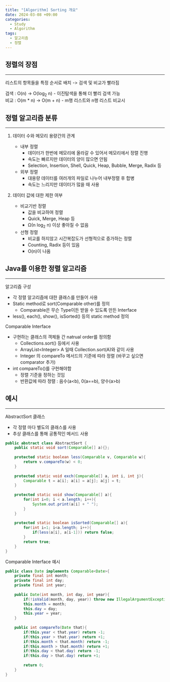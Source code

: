 ```yaml
---
title: "[Algorithm] Sorting 개요"
date: 2024-03-08 +09:00
categories:
  - Study
  - Algorithm
tags:
  - 알고리즘
  - 정렬
---
```

## 정렬의 장점
---
리스트의 항목들을 특정 순서로 배치 -> 검색 및 비교가 빨라짐

검색 : O(n) -> O(log<sub>2</sub> n) - 이진탐색을 통해 더 빨리 검색 가능   
비교 : O(m * n) -> O(m + n) - m행 리스트와 n행 리스트 비교시

## 정렬 알고리즘 분류
---
1. 데이터 수와 메모리 용량간의 관계
	- 내부 정렬
		- 데이터가 한번에 메모리에 올라갈 수 있어서 메모리에서 정렬 진행
		- 속도는 빠르지만 데이터의 양이 많으면 안됨
		- Selection, Insertion, Shell, Quick, Heap, Bubble, Merge, Radix 등
	- 외부 정렬 
		- 대용량 데이터를 여러개의 파일로 나누어 내부정렬 후 합병
		- 속도는 느리지만 데이터가 많을 때 사용

2. 데이터 값에 대한 제한 여부
	- 비교기반 정렬
		- 값을 비교하여 정렬
		- Quick, Merge, Heap 등
		- Ω(n log<sub>2</sub> n) 이상 좋아질 수 없음
	- 선형 정렬
		- 비교를 하지않고 시간복잡도가 선형적으로 증가하는 정렬
		- Counting, Radix 등이 있음
		- O(n)이 나옴


## Java를 이용한 정렬 알고리즘
---
알고리즘 구성
- 각 정렬 알고리즘에 대한 클래스를 만들어 사용
- Static method로 sort(Comparable other)를 정의
	- Comparable은 무슨 Type이든 받을 수 있도록 만든 Interface
- less(), each(), show(), isSorted() 등의 static method 정의

Comparable Interface
- 구현하는 클래스의 객체들 간 natrual order를 정의함
	- Collections.sort() 등에서 사용
	- ArrayList\<Integer\> A 일때 Collection.sort(A)와 같이 사용
	-  Integer 의 compareTo 메서드의 기준에 따라 정렬 (바꾸고 싶으면 comparator 추가)
- int compareTo()를 구현해야함
	- 정렬 기준을 정하는 것임
	- 반환값에 따라 정렬 : 음수(a<b), 0(a\==b), 양수(a>b)

## 예시
---
AbstractSort 클래스
- 각 정렬 마다 별도의 클래스를 사용
- 추상 클래스를 통해 공통적인 메서드 사용
```Java
public abstract class AbstractSort {  
    public static void sort(Comparable[] a){};  
      
    protected static boolean less(Comparable v, Comparable w){  
        return v.compareTo(w) < 0;  
    }  
      
    protected static void exch(Comparable[] a, int i, int j){  
        Comparable t = a[i]; a[i] = a[j]; a[j] = t;  
    }  
      
    protected static void show(Comparable[] a){  
        for(int i=0; i < a.length; i++){  
            System.out.print(a[i] + " ");  
        }  
    }  
      
    protected static boolean isSorted(Comparable[] a){  
        for(int i=1; i<a.length; i++){  
            if(less(a[i], a[i-1])) return false;  
        }  
        return true;  
    }  
}
```

Comparable Interface 예시
```Java
public class Date implements Comparable<Date>{  
    private final int month;  
    private final int day;  
    private final int year;  
  
    public Date(int month, int day, int year){  
        if(!isValid(month, day, year)) throw new IllegalArgumentException("Invalid date");  
        this.month = month;  
        this.day = day;  
        this.year = year;  
    }  
  
    public int compareTo(Date that){  
        if(this.year < that.year) return -1;  
        if(this.year > that.year) return +1;  
        if(this.month < that.month) return -1;  
        if(this.month > that.month) return +1;  
        if(this.day < that.day) return -1;  
        if(this.day > that.day) return +1;  
  
        return 0;  
    }  
}
```